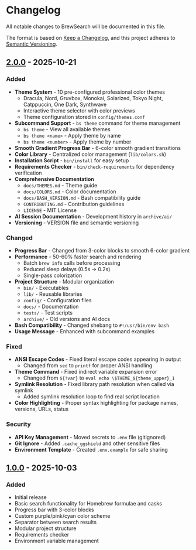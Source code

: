 # Changelog

All notable changes to BrewSearch will be documented in this file.

The format is based on [Keep a Changelog](https://keepachangelog.com/en/1.0.0/),
and this project adheres to [Semantic Versioning](https://semver.org/spec/v2.0.0.html).

## [2.0.0] - 2025-10-21

### Added
- **Theme System** - 10 pre-configured professional color themes
  - Dracula, Nord, Gruvbox, Monokai, Solarized, Tokyo Night, Catppuccin, One Dark, Synthwave
  - Interactive theme selector with color previews
  - Theme configuration stored in `config/themes.conf`
- **Subcommand Support** - `bs theme` command for theme management
  - `bs theme` - View all available themes
  - `bs theme <name>` - Apply theme by name
  - `bs theme <number>` - Apply theme by number
- **Smooth Gradient Progress Bar** - 6-color smooth gradient transitions
- **Color Library** - Centralized color management (`lib/colors.sh`)
- **Installation Script** - `bin/install` for easy setup
- **Requirements Checker** - `bin/check-requirements` for dependency verification
- **Comprehensive Documentation**
  - `docs/THEMES.md` - Theme guide
  - `docs/COLORS.md` - Color documentation
  - `docs/BASH_VERSION.md` - Bash compatibility guide
  - `CONTRIBUTING.md` - Contribution guidelines
  - `LICENSE` - MIT License
- **AI Session Documentation** - Development history in `archive/ai/`
- **Versioning** - VERSION file and semantic versioning

### Changed
- **Progress Bar** - Changed from 3-color blocks to smooth 6-color gradient
- **Performance** - 50-60% faster search and rendering
  - Batch `brew info` calls before processing
  - Reduced sleep delays (0.5s → 0.2s)
  - Single-pass colorization
- **Project Structure** - Modular organization
  - `bin/` - Executables
  - `lib/` - Reusable libraries
  - `config/` - Configuration files
  - `docs/` - Documentation
  - `tests/` - Test scripts
  - `archive/` - Old versions and AI docs
- **Bash Compatibility** - Changed shebang to `#!/usr/bin/env bash`
- **Usage Message** - Enhanced with subcommand examples

### Fixed
- **ANSI Escape Codes** - Fixed literal escape codes appearing in output
  - Changed from `sed` to `printf` for proper ANSI handling
- **Theme Command** - Fixed indirect variable expansion error
  - Changed from `${!var}` to `eval echo \$THEME_${theme_upper}_1`
- **Symlink Resolution** - Fixed library path resolution when called via symlink
  - Added symlink resolution loop to find real script location
- **Color Highlighting** - Proper syntax highlighting for package names, versions, URLs, status

### Security
- **API Key Management** - Moved secrets to `.env` file (gitignored)
- **Git Ignore** - Added `.cache_ggshield` and other sensitive files
- **Environment Template** - Created `.env.example` for safe sharing

## [1.0.0] - 2025-10-03

### Added
- Initial release
- Basic search functionality for Homebrew formulae and casks
- Progress bar with 3-color blocks
- Custom purple/pink/cyan color scheme
- Separator between search results
- Modular project structure
- Requirements checker
- Environment variable management

[2.0.0]: https://github.com/yourusername/brewsearch/compare/v1.0.0...v2.0.0
[1.0.0]: https://github.com/yourusername/brewsearch/releases/tag/v1.0.0
